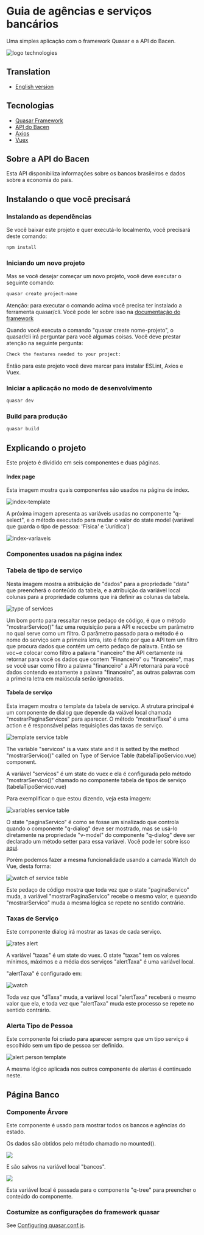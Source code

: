 # Guia de agências e serviços bancários

Uma simples aplicação com o framework Quasar e a API do Bacen.

![logo technologies](imgs/logo-tecnologias.png)

## Translation
- [English version](TRANSLATION.md)

## Tecnologias
- [Quasar Framework](https://quasar.dev)
- [API do Bacen](https://dadosabertos.bcb.gov.br/dataset?res_format=API)
- [Axios](https://github.com/axios/axios)
- [Vuex](https://vuex.vuejs.org/)

## Sobre a API do Bacen
Esta API disponibiliza informações sobre os bancos brasileiros e dados sobre a economia do país.

## Instalando o que você precisará

### Instalando as dependências

Se você baixar este projeto e quer executá-lo localmento, você precisará deste comando:

```bash
npm install
```

### Iniciando um novo projeto

Mas se você desejar começar um novo projeto, você deve executar o seguinte comando:

```bash
quasar create project-name
```

Atenção: para executar o comando acima você precisa ter instalado a ferramenta quasar/cli. Você pode ler sobre isso na [documentação do framework](https://quasar.dev/quasar-cli/installation)

Quando você executa o comando "quasar create nome-projeto", o quasar/cli irá perguntar para você algumas coisas. Você deve prestar atenção na seguinte pergunta:

```bash
Check the features needed to your project:
```

Então para este projeto você deve marcar para instalar ESLint, Axios e Vuex.

### Iniciar a aplicação no modo de desenvolvimento
```bash
quasar dev
```

### Build para produção
```bash
quasar build
```

## Explicando o projeto

Este projeto é dividido em seis componentes e duas páginas.

#### Index page

Esta imagem mostra quais componentes são usados na página de index.

![index-template](imgs/template-index.JPG)

A próxima imagem apresenta as variáveis usadas no componente "q-select", e o método executado para mudar o valor do state model (variável que guarda o tipo de pessoa: 'Física' e 'Jurídica')

![index-variaveis](imgs/variaveis-index.JPG)

### Componentes usados na página index

### Tabela de tipo de serviço

Nesta imagem mostra a atribuição de "dados" para a propriedade "data" que preencherá o conteúdo da tabela, e a atribuição da variável local colunas para a propriedade columns que irá definir as colunas da tabela.

![type of services](imgs/template-tabelaTipoServico.PNG)

Um bom ponto para ressaltar nesse pedaço de código, é que o método "mostrarServico()" faz uma requisição para a API e rececbe um parâmetro no qual serve como um filtro. O parâmetro passado para o método é o nome do serviço sem a primeira letra, isto é feito por que a API tem um filtro que procura dados que contém um certo pedaço de palavra. Então se voc~e colocar como filtro a palavra "inanceiro" the API certamente irá retornar para você os dados que contem "Financeiro" ou "financeiro", mas se você usar como filtro a palavra "financeiro" a API retornará para você dados contendo exatamente a palavra "financeiro", as outras palavras com a primeira letra em maiúscula serão ignoradas.

#### Tabela de serviço

Esta imagem mostra o template da tabela de serviço. A strutura principal é um componente de dialog que depende da vaiável local chamada "mostrarPaginaServicos" para aparecer. O método "mostrarTaxa" é uma action e é responsável pelas requisições das taxas de serviço.

![template service table](imgs/template-tabelaServicos.JPG)

The variable "servicos" is a vuex state and it is setted by the method "mostrarServico()" called on Type of Service Table (tabelaTipoServico.vue) component.

A variável "servicos" é um state do vuex e ela é configurada pelo método "mostrarServico()" chamado no componente tabela de tipos de serviço (tabelaTipoServico.vue)

Para exemplificar o que estou dizendo, veja esta imagem:

![variables service table](imgs/variaveis-tabelaServicos.JPG)

O state "paginaServico" é como se fosse um sinalizado que controla quando o componente "q-dialog" deve ser mostrado, mas se usá-lo diretamente na propriedade "v-model" do componente "q-dialog" deve ser declarado um método setter para essa variável. Você pode ler sobre isso [aqui](https://br.vuejs.org/v2/guide/computed.html#Atribuicao-em-Dados-Computados).

Porém podemos fazer a mesma funcionalidade usando a camada Watch do Vue, desta forma:

![watch of service table](imgs/watch-tabelaServicos.JPG)

Este pedaço de código mostra que toda vez que o state "paginaServico" muda, a variável "mostrarPaginaServico" recebe o mesmo valor, e queando "mostrarServico" muda a mesma lógica se repete no sentido contrário.

### Taxas de Serviço

Este componente dialog irá mostrar as taxas de cada serviço.

![rates alert](imgs/template-alertaTaxa.JPG)


A variável "taxas" é um state do vuex.
O state "taxas" tem os valores mínimos, máximos e a média dos serviços
"alertTaxa" é uma variável local.

"alertTaxa" é configurado em:

![watch](imgs/watch-alertaTaxa.JPG)

Toda vez que "dTaxa" muda, a variável local "alertTaxa" receberá o mesmo valor que ela, e toda vez que "alertTaxa" muda este processo se repete no sentido contrário.

### Alerta Tipo de Pessoa

Este componente foi criado para aparecer sempre que um tipo serviço é escolhido sem um tipo de pessoa ser definido.

![alert person template](imgs/template-alertaPessoa.JPG)

A mesma lógico aplicada nos outros componente de alertas é continuado neste.

## Página Banco
### Componente Árvore

Este componente é usado para mostrar todos os bancos e agências do estado.

Os dados são obtidos pelo método chamado no mounted().

![](imgs/mounted-Arvore.JPG)

E são salvos na variável local "bancos".

![](imgs/variaveis-Arvore.JPG)

Esta variável local é passada para o componente "q-tree" para preencher o conteúdo do componente.

### Costumize as configurações do framework quasar

See [Configuring quasar.conf.js](https://quasar.dev/quasar-cli/quasar-conf-js).
